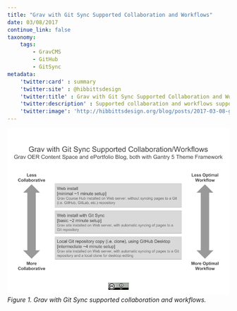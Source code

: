 ```yaml
---
title: "Grav with Git Sync Supported Collaboration and Workflows"
date: 03/08/2017
continue_link: false
taxonomy:
    tags:
        - GravCMS
        - GitHub
        - GitSync
metadata:
    'twitter:card' : summary
    'twitter:site' : @hibbittsdesign
    'twitter:title' : Grav with Git Sync Supported Collaboration and Workflows
    'twitter:description' : Supported collaboration and workflows supported by the Grav with Git Sync
    'twitter:image': 'http://hibbittsdesign.org/blog/posts/2017-03-08-grav-with-git-sync-supported-collaboration-and-workflows/grav-with-git-sync.png'
---
```


![Diagram of Grav with Git Sync supported collaboration and workflows](grav-with-git-sync.png)  
_Figure 1. Grav with Git Sync supported collaboration and workflows._

